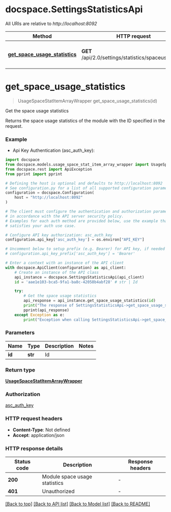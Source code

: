 # docspace.SettingsStatisticsApi

All URIs are relative to *http://localhost:8092*

Method | HTTP request | Description
------------- | ------------- | -------------
[**get_space_usage_statistics**](SettingsStatisticsApi.md#get_space_usage_statistics) | **GET** /api/2.0/settings/statistics/spaceusage/{id} | Get the space usage statistics


# **get_space_usage_statistics**
> UsageSpaceStatItemArrayWrapper get_space_usage_statistics(id)

Get the space usage statistics

Returns the space usage statistics of the module with the ID specified in the request.

### Example

* Api Key Authentication (asc_auth_key):

```python
import docspace
from docspace.models.usage_space_stat_item_array_wrapper import UsageSpaceStatItemArrayWrapper
from docspace.rest import ApiException
from pprint import pprint

# Defining the host is optional and defaults to http://localhost:8092
# See configuration.py for a list of all supported configuration parameters.
configuration = docspace.Configuration(
    host = "http://localhost:8092"
)

# The client must configure the authentication and authorization parameters
# in accordance with the API server security policy.
# Examples for each auth method are provided below, use the example that
# satisfies your auth use case.

# Configure API key authorization: asc_auth_key
configuration.api_key['asc_auth_key'] = os.environ["API_KEY"]

# Uncomment below to setup prefix (e.g. Bearer) for API key, if needed
# configuration.api_key_prefix['asc_auth_key'] = 'Bearer'

# Enter a context with an instance of the API client
with docspace.ApiClient(configuration) as api_client:
    # Create an instance of the API class
    api_instance = docspace.SettingsStatisticsApi(api_client)
    id = 'aae1e103-bca5-9fa1-ba8c-42058b4abf28' # str | Id

    try:
        # Get the space usage statistics
        api_response = api_instance.get_space_usage_statistics(id)
        print("The response of SettingsStatisticsApi->get_space_usage_statistics:\n")
        pprint(api_response)
    except Exception as e:
        print("Exception when calling SettingsStatisticsApi->get_space_usage_statistics: %s\n" % e)
```



### Parameters


Name | Type | Description  | Notes
------------- | ------------- | ------------- | -------------
 **id** | **str**| Id | 

### Return type

[**UsageSpaceStatItemArrayWrapper**](UsageSpaceStatItemArrayWrapper.md)

### Authorization

[asc_auth_key](../README.md#asc_auth_key)

### HTTP request headers

 - **Content-Type**: Not defined
 - **Accept**: application/json

### HTTP response details

| Status code | Description | Response headers |
|-------------|-------------|------------------|
**200** | Module space usage statistics |  -  |
**401** | Unauthorized |  -  |

[[Back to top]](#) [[Back to API list]](../README.md#documentation-for-api-endpoints) [[Back to Model list]](../README.md#documentation-for-models) [[Back to README]](../README.md)

